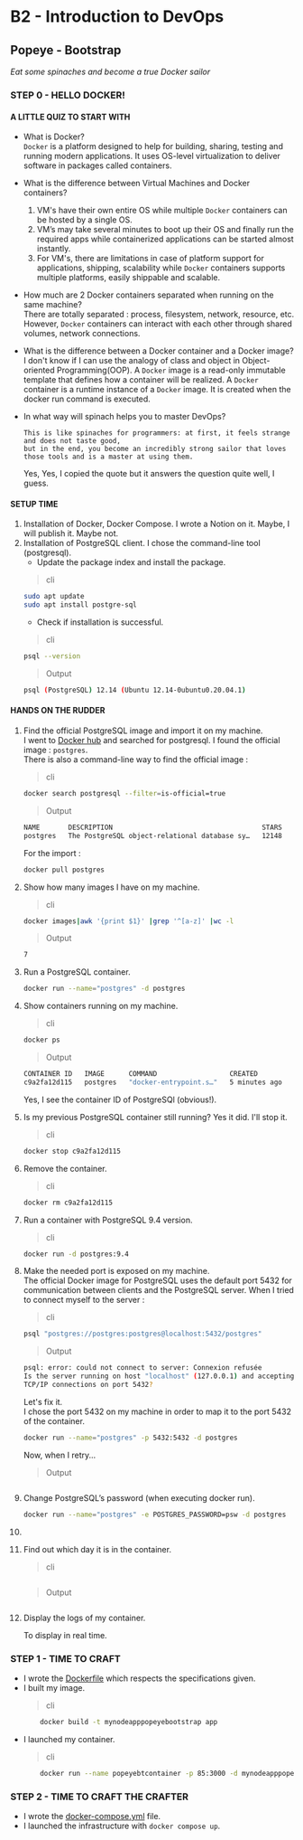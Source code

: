 # B2 - Introduction to DevOps
##  Popeye - Bootstrap 
*Eat some spinaches and become a true Docker sailor*


### STEP 0 - HELLO DOCKER!
#### A LITTLE QUIZ TO START WITH
- What is Docker?  
    ```Docker``` is a platform designed to help for building, sharing, testing and running modern applications. It uses OS-level virtualization to deliver software in packages called containers.
- What is the difference between Virtual Machines and Docker containers?
    1. VM's have their own entire OS while multiple ```Docker``` containers can be hosted by a single OS.
    2. VM’s may take several minutes to boot up their OS and finally run the required apps while containerized applications can be started almost instantly.
    3. For VM's, there are limitations in case of platform support for applications, shipping, scalability while ```Docker``` containers supports multiple platforms, easily shippable and scalable.
- How much are 2 Docker containers separated when running on the same machine?  
    There are totally separated : process, filesystem, network, resource, etc. However, ```Docker``` containers can interact with each other through shared volumes, network connections.
- What is the difference between a Docker container and a Docker image?  
    I don't know if I can use the analogy of class and object in Object-oriented Programming(OOP). A ```Docker``` image is a read-only immutable template that defines how a container will be realized. A ```Docker``` container is a runtime instance of a ```Docker``` image. It is created when the docker run command is executed.
- In what way will spinach helps you to master DevOps?

    ```
    This is like spinaches for programmers: at first, it feels strange and does not taste good, 
    but in the end, you become an incredibly strong sailor that loves those tools and is a master at using them.
    ``` 
    Yes, Yes, I copied the quote but it answers the question quite well, I guess.

#### SETUP TIME
1. Installation of Docker, Docker Compose. I wrote a Notion on it. Maybe, I will publish it. Maybe not.  
2. Installation of PostgreSQL client. I chose the command-line tool (postgresql).  
    - Update the package index and install the package.
    > cli
    ```bash
    sudo apt update  
    sudo apt install postgre-sql 
    ```
    - Check if installation is successful.
    > cli
    ```bash
    psql --version
    ```
    > Output 
    ```bash
    psql (PostgreSQL) 12.14 (Ubuntu 12.14-0ubuntu0.20.04.1)      
    ```
    

#### HANDS ON THE RUDDER
1. Find the official PostgreSQL image and import it on my machine.  
    I went to [Docker hub](https://hub.docker.com/search) and searched for postgresql. I found the official image : ```postgres```.  
    There is also a command-line way to find the official image :
    > cli
    ```bash
    docker search postgresql --filter=is-official=true
    ```
    > Output 
    ```bash
    NAME       DESCRIPTION                                     STARS     OFFICIAL   AUTOMATED
    postgres   The PostgreSQL object-relational database sy…   12148     [OK]       
    ```
    For the import :
    ```bash
    docker pull postgres
    ```
2. Show how many images I have on my machine.
    > cli 

    ```bash
    docker images|awk '{print $1}' |grep '^[a-z]' |wc -l
    ```
    > Output
    ```bash
    7
    ```
3. Run a PostgreSQL container.
    ```bash
    docker run --name="postgres" -d postgres
    ```
4. Show containers running on my machine. 
    > cli
    ```bash
    docker ps
    ```
    > Output 
    ```bash
    CONTAINER ID   IMAGE      COMMAND                  CREATED         STATUS         PORTS      NAMES
    c9a2fa12d115   postgres   "docker-entrypoint.s…"   5 minutes ago   Up 5 minutes   5432/tcp   postgres
    ```
    Yes, I see the container ID of PostgreSQl (obvious!).
5. Is my previous PostgreSQL container still running?
   Yes it did. I'll stop it.
    > cli
    ```bash
    docker stop c9a2fa12d115
    ```
6. Remove the container.
    > cli
    ```bash
    docker rm c9a2fa12d115
    ```
7. Run a container with PostgreSQL 9.4 version.
    > cli
    ```bash
    docker run -d postgres:9.4
    ```
8. Make the needed port is exposed on my machine.  
    The official Docker image for PostgreSQL uses the default port 5432 for communication between clients and the PostgreSQL server.
    When I tried to connect myself to the server :
    > cli
    ```bash
    psql "postgres://postgres:postgres@localhost:5432/postgres"
    ```  
    > Output 
    ```bash
    psql: error: could not connect to server: Connexion refusée
	Is the server running on host "localhost" (127.0.0.1) and accepting
	TCP/IP connections on port 5432?
    ```  
    Let's fix it.  
    I chose the port 5432 on my machine in order to map it to the port 5432 of the container.
    ```bash
    docker run --name="postgres" -p 5432:5432 -d postgres
    ```
    Now, when I retry... 
    > Output 
    ```bash

    ```  

9. Change PostgreSQL’s password (when executing docker run).
    ```bash
    docker run --name="postgres" -e POSTGRES_PASSWORD=psw -d postgres
    ```
10. 
11. Find out which day it is in the container.
    > cli
    ```bash
    
    ```
    > Output 
    ```bash
    ```
12. Display the logs of my container.

    To display in real time.


### STEP 1 - TIME TO CRAFT
- I wrote the [Dockerfile](app/Dockerfile) which respects the specifications given.
- I built my image.
    > cli
    ```bash
        docker build -t mynodeapppopeyebootstrap app
    ```
- I launched my container.
    > cli
    ```bash
        docker run --name popeyebtcontainer -p 85:3000 -d mynodeapppopeyebootstrap
    ```
### STEP 2 - TIME TO CRAFT THE CRAFTER
- I wrote the [docker-compose.yml](app/docker-compose.yml) file.
- I launched the infrastructure with ```docker compose up```.